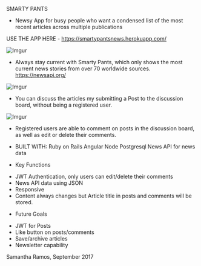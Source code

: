 SMARTY PANTS

* Newsy App for busy people who want a condensed list of the most recent articles across multiple publications

USE THE APP HERE - https://smartypantsnews.herokuapp.com/

![Imgur](https://i.imgur.com/DXWuTLd.png)

* Always stay current with Smarty Pants, which only shows the most current news stories from over 70 worldwide sources.
https://newsapi.org/

![Imgur](https://i.imgur.com/9dEOS5j.png)


* You can discuss the articles my submitting a Post to the discussion board, without being a registered user.

![Imgur](https://i.imgur.com/OPR81Vf.png)

* Registered users are able to comment on posts in the discussion board, as well as edit or delete their comments.

* BUILT WITH:
Ruby on Rails
Angular
Node
Postgresql
News API for news data

* Key Functions
 - JWT Authentication, only users can edit/delete their comments
 - News API data using JSON
 - Responsive
 - Content always changes but Article title in posts and comments will be stored.

 * Future Goals
 - JWT for Posts
 - Like button on posts/comments
 - Save/archive articles
 - Newsletter capability

 Samantha Ramos, September 2017
